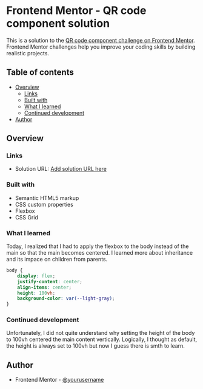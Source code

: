 # Frontend Mentor - QR code component solution

This is a solution to the [QR code component challenge on Frontend Mentor](https://www.frontendmentor.io/challenges/qr-code-component-iux_sIO_H). Frontend Mentor challenges help you improve your coding skills by building realistic projects. 

## Table of contents

- [Overview](#overview)
  - [Links](#links)
  - [Built with](#built-with)
  - [What I learned](#what-i-learned)
  - [Continued development](#continued-development)
- [Author](#author)

## Overview

### Links

- Solution URL: [Add solution URL here](https://github.com/N1Dovud/QR-Code-component)


### Built with

- Semantic HTML5 markup
- CSS custom properties
- Flexbox
- CSS Grid

### What I learned

Today, I realized that I had to apply the flexbox to the body instead of the main so that the main becomes centered. I learned more about inheritance and its impace on children from parents.

```css
body {
    display: flex;
    justify-content: center;
    align-items: center;
    height: 100vh;
    background-color: var(--light-gray);
}
```
### Continued development

Unfortunately, I did not quite understand why setting the height of the body to 100vh centered the main content vertically. Logically, I thought as default, the height is always set to 100vh but now I guess there is smth to learn.

## Author

- Frontend Mentor - [@yourusername](https://www.frontendmentor.io/profile/N1Dovud)